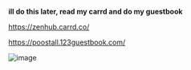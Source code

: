 **ill do this later, read my carrd and do my guestbook**

https://zenhub.carrd.co/

https://poostall.123guestbook.com/

![image](https://github.com/poostall/poostall/assets/159731132/bf46c18d-1a48-4192-af0d-1fafc32e6fdf)
